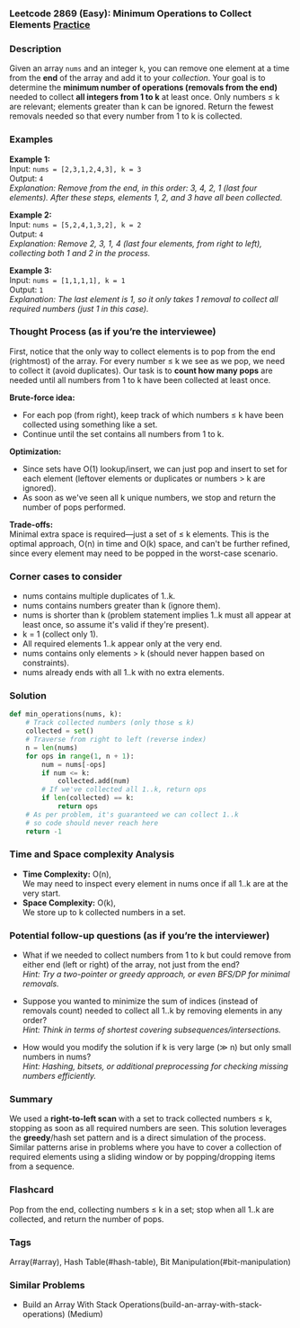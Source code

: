 ### Leetcode 2869 (Easy): Minimum Operations to Collect Elements [Practice](https://leetcode.com/problems/minimum-operations-to-collect-elements)

### Description  
Given an array `nums` and an integer `k`, you can remove one element at a time from the **end** of the array and add it to your *collection*. Your goal is to determine the **minimum number of operations (removals from the end)** needed to collect **all integers from 1 to k** at least once. Only numbers ≤ k are relevant; elements greater than k can be ignored. Return the fewest removals needed so that every number from 1 to k is collected.

### Examples  

**Example 1:**  
Input: `nums = [2,3,1,2,4,3], k = 3`  
Output: `4`  
*Explanation: Remove from the end, in this order: 3, 4, 2, 1 (last four elements). After these steps, elements 1, 2, and 3 have all been collected.*

**Example 2:**  
Input: `nums = [5,2,4,1,3,2], k = 2`  
Output: `4`  
*Explanation: Remove 2, 3, 1, 4 (last four elements, from right to left), collecting both 1 and 2 in the process.*

**Example 3:**  
Input: `nums = [1,1,1,1], k = 1`  
Output: `1`  
*Explanation: The last element is 1, so it only takes 1 removal to collect all required numbers (just 1 in this case).*

### Thought Process (as if you’re the interviewee)  
First, notice that the only way to collect elements is to pop from the end (rightmost) of the array. For every number ≤ k we see as we pop, we need to collect it (avoid duplicates). Our task is to **count how many pops** are needed until all numbers from 1 to k have been collected at least once.

**Brute-force idea:**  
- For each pop (from right), keep track of which numbers ≤ k have been collected using something like a set.
- Continue until the set contains all numbers from 1 to k.

**Optimization:**  
- Since sets have O(1) lookup/insert, we can just pop and insert to set for each element (leftover elements or duplicates or numbers > k are ignored).
- As soon as we've seen all k unique numbers, we stop and return the number of pops performed.

**Trade-offs:**  
Minimal extra space is required—just a set of ≤ k elements. This is the optimal approach, O(n) in time and O(k) space, and can't be further refined, since every element may need to be popped in the worst-case scenario.

### Corner cases to consider  
- nums contains multiple duplicates of 1..k.
- nums contains numbers greater than k (ignore them).
- nums is shorter than k (problem statement implies 1..k must all appear at least once, so assume it's valid if they're present).
- k = 1 (collect only 1).
- All required elements 1..k appear only at the very end.
- nums contains only elements > k (should never happen based on constraints).
- nums already ends with all 1..k with no extra elements.

### Solution

```python
def min_operations(nums, k):
    # Track collected numbers (only those ≤ k)
    collected = set()
    # Traverse from right to left (reverse index)
    n = len(nums)
    for ops in range(1, n + 1):
        num = nums[-ops]
        if num <= k:
            collected.add(num)
        # If we've collected all 1..k, return ops
        if len(collected) == k:
            return ops
    # As per problem, it's guaranteed we can collect 1..k
    # so code should never reach here
    return -1
```

### Time and Space complexity Analysis  

- **Time Complexity:** O(n),  
  We may need to inspect every element in nums once if all 1..k are at the very start.
- **Space Complexity:** O(k),  
  We store up to k collected numbers in a set.

### Potential follow-up questions (as if you’re the interviewer)  

- What if we needed to collect numbers from 1 to k but could remove from either end (left or right) of the array, not just from the end?  
  *Hint: Try a two-pointer or greedy approach, or even BFS/DP for minimal removals.*

- Suppose you wanted to minimize the sum of indices (instead of removals count) needed to collect all 1..k by removing elements in any order?  
  *Hint: Think in terms of shortest covering subsequences/intersections.*

- How would you modify the solution if k is very large (≫ n) but only small numbers in nums?  
  *Hint: Hashing, bitsets, or additional preprocessing for checking missing numbers efficiently.*

### Summary
We used a **right-to-left scan** with a set to track collected numbers ≤ k, stopping as soon as all required numbers are seen. This solution leverages the **greedy**/hash set pattern and is a direct simulation of the process. Similar patterns arise in problems where you have to cover a collection of required elements using a sliding window or by popping/dropping items from a sequence.


### Flashcard
Pop from the end, collecting numbers ≤ k in a set; stop when all 1..k are collected, and return the number of pops.

### Tags
Array(#array), Hash Table(#hash-table), Bit Manipulation(#bit-manipulation)

### Similar Problems
- Build an Array With Stack Operations(build-an-array-with-stack-operations) (Medium)